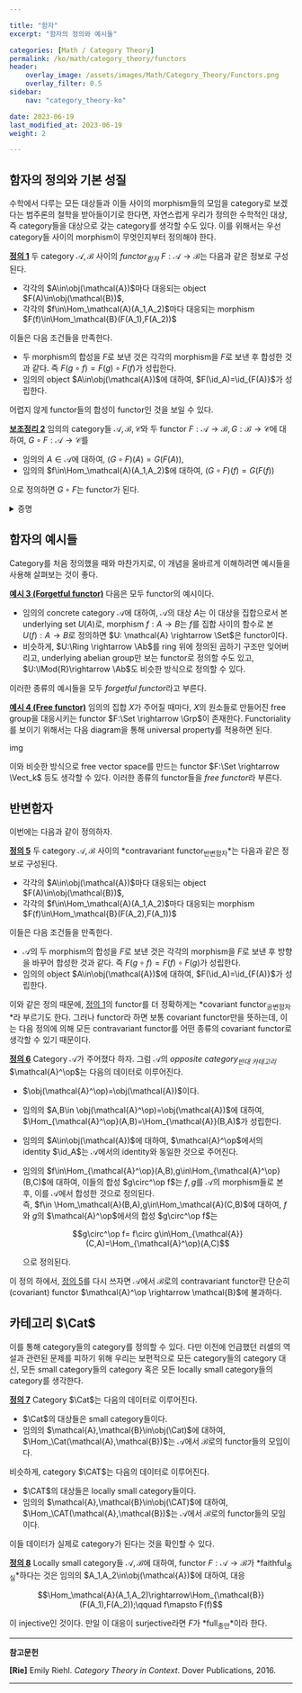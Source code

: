 ```yaml
---

title: "함자"
excerpt: "함자의 정의와 예시들"

categories: [Math / Category Theory]
permalink: /ko/math/category_theory/functors
header:
    overlay_image: /assets/images/Math/Category_Theory/Functors.png
    overlay_filter: 0.5
sidebar: 
    nav: "category_theory-ko"

date: 2023-06-19
last_modified_at: 2023-06-19
weight: 2

---
```


## 함자의 정의와 기본 성질

수학에서 다루는 모든 대상들과 이들 사이의 morphism들의 모임을 category로 보겠다는 범주론의 철학을 받아들이기로 한다면, 자연스럽게 우리가 정의한 수학적인 대상, 즉 category들을 대상으로 갖는 category를 생각할 수도 있다. 이를 위해서는 우선 category들 사이의 morphism이 무엇인지부터 정의해야 한다. 

<div class="definition" markdown="1">

<ins id="def1">**정의 1**</ins> 두 category $\mathcal{A},\mathcal{B}$ 사이의 *functor<sub>함자</sub>* $F:\mathcal{A}\rightarrow\mathcal{B}$는 다음과 같은 정보로 구성된다.

- 각각의 $A\in\obj(\mathcal{A})$마다 대응되는 object $F(A)\in\obj(\mathcal{B})$,
- 각각의 $f\in\Hom_\mathcal{A}(A_1,A_2)$마다 대응되는 morphism $F(f)\in\Hom_\mathcal{B}(F(A_1),F(A_2))$

이들은 다음 조건들을 만족한다.

- 두 morphism의 합성을 $F$로 보낸 것은 각각의 morphism을 $F$로 보낸 후 합성한 것과 같다. 즉 $F(g\circ f)=F(g)\circ F(f)$가 성립한다.
- 임의의 object $A\in\obj(\mathcal{A})$에 대하여, $F(\id_A)=\id_{F(A)}$가 성립한다.

</div>

어렵지 않게 functor들의 합성이 functor인 것을 보일 수 있다.

<div class="proposition" markdown="1">

<ins id="lem2">**보조정리 2**</ins> 임의의 category들 $\mathcal{A},\mathcal{B},\mathcal{C}$와 두 functor $F:\mathcal{A}\rightarrow \mathcal{B}, G:\mathcal{B}\rightarrow \mathcal{C}$에 대하여, $G\circ F:\mathcal{A} \rightarrow \mathcal{C}$를

- 임의의 $A\in \mathcal{A}$에 대하여, $(G\circ F)(A)=G(F(A))$,
- 임의의 $f\in\Hom_\mathcal{A}(A_1,A_2)$에 대하여, $(G\circ F)(f)=G(F(f))$

으로 정의하면 $G\circ F$는 functor가 된다.

</div>
<details class="proof" markdown="1">
<summary>증명</summary>

Functor가 만족해야 하는 두 조건만 보이면 충분하며, 이는

$$(G\circ F)(g\circ f)=G(F(g\circ f))=G(F(g)\circ F(f))=G(F(g))\circ G(F(f))=(G\circ F)(g)\circ(G\circ F)(f)$$

그리고

$$(G\circ F)(\id_A)=G(F(\id_A))=G(\id_{F(A)})=\id_{G(F(A))}=\id_{(G\circ F)(A)}$$

으로부터 자명하다.

</details>

## 함자의 예시들

Category를 처음 정의했을 때와 마찬가지로, 이 개념을 올바르게 이해하려면 예시들을 사용해 살펴보는 것이 좋다. 

<div class="example" markdown="1">

<ins id="ex3">**예시 3 (Forgetful functor)**</ins> 다음은 모두 functor의 예시이다.

- 임의의 concrete category $\mathcal{A}$에 대하여, $\mathcal{A}$의 대상 $A$는 이 대상을 집합으로서 본 underlying set $U(A)$로, morphism $f:A \rightarrow B$는 $f$를 집합 사이의 함수로 본 $U(f):A \rightarrow B$로 정의하면 $U: \mathcal{A} \rightarrow \Set$은 functor이다. 
- 비슷하게, $U:\Ring \rightarrow \Ab$를 ring 위에 정의된 곱하기 구조만 잊어버리고, underlying abelian group만 보는 functor로 정의할 수도 있고, $U:\lMod{R}\rightarrow \Ab$도 비슷한 방식으로 정의할 수 있다. 

이러한 종류의 예시들을 모두 *forgetful functor*라고 부른다.

</div>

<div class="example" markdown="1">

<ins id="ex4">**예시 4 (Free functor)**</ins> 임의의 집합 $X$가 주어질 때마다, $X$의 원소들로 만들어진 free group을 대응시키는 functor $F:\Set \rightarrow \Grp$이 존재한다. Functoriality를 보이기 위해서는 다음 diagram을 통해 universal property를 적용하면 된다.

img

이와 비슷한 방식으로 free vector space를 만드는 functor $F:\Set \rightarrow \Vect_k$ 등도 생각할 수 있다. 이러한 종류의 functor들을 *free functor*라 부른다.

</div>

## 반변함자

이번에는 다음과 같이 정의하자.

<div class="definition" markdown="1">

<ins id="def5">**정의 5**</ins> 두 category $\mathcal{A},\mathcal{B}$ 사이의 *contravariant functor<sub>반변함자</sub>*는 다음과 같은 정보로 구성된다.

- 각각의 $A\in\obj(\mathcal{A})$마다 대응되는 object $F(A)\in\obj(\mathcal{B})$,
- 각각의 $f\in\Hom_\mathcal{A}(A_1,A_2)$마다 대응되는 morphism $F(f)\in\Hom_\mathcal{B}(F(A_2),F(A_1))$

이들은 다음 조건들을 만족한다.

- $\mathcal{A}$의 두 morphism의 합성을 $F$로 보낸 것은 각각의 morphism을 $F$로 보낸 후 방향을 바꾸어 합성한 것과 같다. 즉 $F(g\circ f)=F(f)\circ F(g)$가 성립한다.
- 임의의 object $A\in\obj(\mathcal{A})$에 대하여, $F(\id_A)=\id_{F(A)}$가 성립한다.

</div>

이와 같은 정의 때문에, [정의 1](#def1)의 functor를 더 정확하게는 *covariant functor<sub>공변함자</sub>*라 부르기도 한다. 그러나 functor라 하면 보통 covariant functor만을 뜻하는데, 이는 다음 정의에 의해 모든 contravariant functor를 어떤 종류의 covariant functor로 생각할 수 있기 때문이다.

<div class="definition" markdown="1">

<ins id="def6">**정의 6**</ins> Category $\mathcal{A}$가 주어졌다 하자. 그럼 $\mathcal{A}$의 *opposite category<sub>반대 카테고리</sub>* $\mathcal{A}^\op$는 다음의 데이터로 이루어진다.

- $\obj(\mathcal{A}^\op)=\obj(\mathcal{A})$이다.
- 임의의 $A,B\in \obj(\mathcal{A}^\op)=\obj(\mathcal{A})$에 대하여, $\Hom_{\mathcal{A}^\op}(A,B)=\Hom_{\mathcal{A}}(B,A)$가 성립한다.
- 임의의 $A\in\obj(\mathcal{A})$에 대하여, $\mathcal{A}^\op$에서의 identity $\id_A$는 $\mathcal{A}$에서의 identity와 동일한 것으로 주어진다.
- 임의의 $f\in\Hom_{\mathcal{A}^\op}(A,B),g\in\Hom_{\mathcal{A}^\op}(B,C)$에 대하여, 이들의 합성 $g\circ^\op f$는 $f,g$를 $\mathcal{A}$의 morphism들로 본 후, 이를 $\mathcal{A}$에서 합성한 것으로 정의된다.   
  즉, $f\in \Hom_\mathcal{A}(B,A),g\in\Hom_\mathcal{A}(C,B)$에 대하여, $f$와 $g$의 $\mathcal{A}^\op$에서의 합성 $g\circ^\op f$는 
    
    $$g\circ^\op f= f\circ g\in\Hom_{\mathcal{A}}(C,A)=\Hom_{\mathcal{A}^\op}(A,C)$$

  으로 정의된다. 

</div>

이 정의 하에서, [정의 5](#def5)를 다시 쓰자면 $\mathcal{A}$에서 $\mathcal{B}$로의 contravariant functor란 단순히 (covariant) functor $\mathcal{A}^\op \rightarrow \mathcal{B}$에 불과하다.

## 카테고리 $\Cat$

이를 통해 category들의 category를 정의할 수 있다. 다만 이전에 언급했던 러셀의 역설과 관련된 문제를 피하기 위해 우리는 보편적으로 모든 category들의 category 대신, 모든 small category들의 category 혹은 모든 locally small category들의 category를 생각한다.

<div class="definition" markdown="1">

<ins id="def7">**정의 7**</ins> Category $\Cat$는 다음의 데이터로 이루어진다.

- $\Cat$의 대상들은 small category들이다.
- 임의의 $\mathcal{A},\mathcal{B}\in\obj(\Cat)$에 대하여, $\Hom_\Cat(\mathcal{A},\mathcal{B})$는 $\mathcal{A}$에서 $\mathcal{B}$로의 functor들의 모임이다.

비슷하게, category $\CAT$는 다음의 데이터로 이루어진다.

- $\CAT$의 대상들은 locally small category들이다.
- 임의의 $\mathcal{A},\mathcal{B}\in\obj(\CAT)$에 대하여, $\Hom_\CAT(\mathcal{A},\mathcal{B})$는 $\mathcal{A}$에서 $\mathcal{B}$로의 functor들의 모임이다.

</div>

이들 데이터가 실제로 category가 된다는 것을 확인할 수 있다.

<div class="definition" markdown="1">

<ins id="def8">**정의 8**</ins> Locally small category들 $\mathcal{A}, \mathcal{B}$에 대하여, functor $F:\mathcal{A}\rightarrow \mathcal{B}$가 *faithful<sub>충실</sub>*하다는 것은 임의의 $A_1,A_2\in\obj(\mathcal{A})$에 대하여, 대응

$$\Hom_\mathcal{A}(A_1,A_2)\rightarrow\Hom_{\mathcal{B}}(F(A_1),F(A_2));\qquad f\mapsto F(f)$$

이 injective인 것이다. 만일 이 대응이 surjective라면 $F$가 *full<sub>충만</sub>*이라 한다.

</div>

---

**참고문헌**

**[Rie]** Emily Riehl. *Category Theory in Context*. Dover Publications, 2016.

---

[^1]: $C_\bullet$이 functorial이라는 것도 쉽게 보일 수 있다.